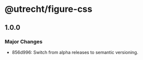 # @utrecht/figure-css

## 1.0.0

### Major Changes

- 856d996: Switch from alpha releases to semantic versioning.
